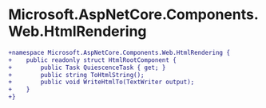 # Microsoft.AspNetCore.Components.Web.HtmlRendering

``` diff
+namespace Microsoft.AspNetCore.Components.Web.HtmlRendering {
+    public readonly struct HtmlRootComponent {
+        public Task QuiescenceTask { get; }
+        public string ToHtmlString();
+        public void WriteHtmlTo(TextWriter output);
+    }
+}
```

